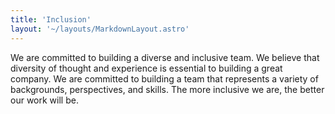 ```yaml
---
title: 'Inclusion'
layout: '~/layouts/MarkdownLayout.astro'
---
```



We are committed to building a diverse and inclusive team. We believe that diversity of thought and experience is essential to building a great company. We are committed to building a team that represents a variety of backgrounds, perspectives, and skills. The more inclusive we are, the better our work will be.